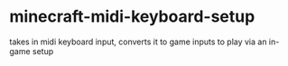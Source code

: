 # minecraft-midi-keyboard-setup
 takes in midi keyboard input, converts it to game inputs to play via an in-game setup
